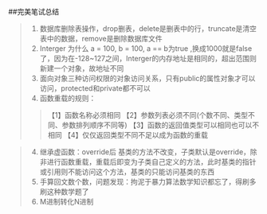 ##完美笔试总结
>1. 数据库删除表操作，drop删表，delete是删表中的行，truncate是清空表中的数据，remove是删除数据库文件
>2. Interger 为什么 a = 100, b = 100, a == b为true ,换成1000就是false了，因为在-128~127之间，Interger的内存地址是相同的，超出范围则新建一个对象，故地址不同
>3. 面向对象三种访问权限的对象访问关系，只有public的属性对象才可以访问，protected和private都不可以
>4. 函数重载的规则：
>>【1】函数名称必须相同
>【2】参数列表必须不同(个数不同、类型不同、参数排列顺序不同等)
>【3】函数的返回值类型可以相同也可以不相同
>【4】仅仅返回类型不同不足以成为函数的重载

>4. 继承虚函数：override后 基类的方法不改变，子类默认是override，除非进行函数重载，重载后即变为子类自己定义的方法，此时基类的指针或引用则不能访问这个方法，基类的只能访问基类的东西
>4. 手算回文数个数，问题发现：拘泥于暴力算法数学知识都忘了，得刷多刷这种数学题了
>5. M进制转化N进制